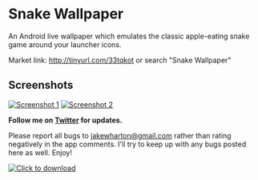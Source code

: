 Snake Wallpaper
===============

An Android live wallpaper which emulates the classic apple-eating snake game around your launcher icons.

Market link: http://tinyurl.com/33tqkot or search "Snake Wallpaper"


Screenshots
-----------

[![Screenshot 1](http://img839.imageshack.us/img839/5899/30409390.th.png)](http://img839.imageshack.us/img839/5899/30409390.png)
[![Screenshot 2](http://img832.imageshack.us/img832/4858/32267736.th.png)](http://img832.imageshack.us/img832/4858/32267736.png)


**Follow me on [Twitter](http://twitter.com/JakeWharton/) for updates.**

Please report all bugs to <jakewharton@gmail.com> rather than rating negatively in the app comments. I'll try to keep up with any bugs posted here as well. Enjoy!

[![Click to download](http://chart.apis.google.com/chart?cht=qr&chs=200x200&chl=market://search%3Fq%3Dpname:com.jakewharton.snakewallpaper)](http://tinyurl.com/33tqkot)
